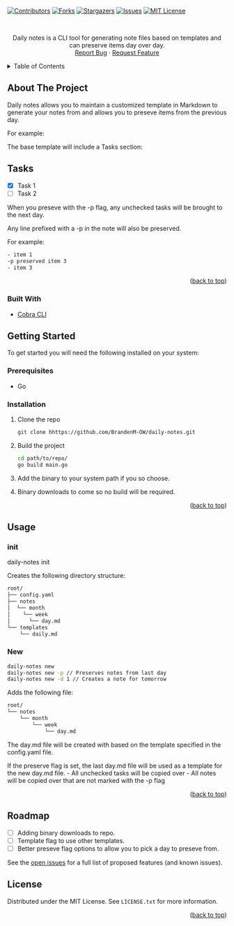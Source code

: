 <a name="readme-top"></a>

[![Contributors][contributors-shield]][contributors-url]
[![Forks][forks-shield]][forks-url]
[![Stargazers][stars-shield]][stars-url]
[![Issues][issues-shield]][issues-url]
[![MIT License][license-shield]][license-url]



<br />
  <p align="center">
    Daily notes is a CLI tool for generating note files based on templates and can preserve items day over day.
    <br />
    <a href="https://github.com/BrandenM-OW/sage/issues">Report Bug</a>
    ·
    <a href="https://github.com/BrandenM-OW/sage/issues">Request Feature</a>
  </p>
</div>



<details>
  <summary>Table of Contents</summary>
  <ol>
    <li>
      <a href="#about-the-project">About The Project</a>
      <ul>
        <li><a href="#built-with">Built With</a></li>
      </ul>
    </li>
    <li>
      <a href="#getting-started">Getting Started</a>
      <ul>
        <li><a href="#prerequisites">Prerequisites</a></li>
        <li><a href="#installation">Installation</a></li>
      </ul>
    </li>
    <li><a href="#usage">Usage</a></li>
    <li><a href="#roadmap">Roadmap</a></li>
    <li><a href="#license">License</a></li>
  </ol>
</details>



## About The Project

Daily notes allows you to maintain a customized template in Markdown to generate your notes from and allows you to preseve items from the previous day.

For example:

The base template will include a Tasks section:



## Tasks
- [x] Task 1
- [ ] Task 2

When you preseve with the -p flag, any unchecked tasks will be brought to the next day.

Any line prefixed with a -p in the note will also be preserved. 

For example:
```sh
- item 1
-p preserved item 3
- item 3
```

<p align="right">(<a href="#readme-top">back to top</a>)</p>


### Built With

* <a href="https://github.com/spf13/cobra">Cobra CLI</a>



## Getting Started

To get started you will need the following installed on your system:


### Prerequisites

* Go


### Installation

1. Clone the repo
   ```sh
   git clone hhttps://github.com/BrandenM-OW/daily-notes.git
   ```
2. Build the project 
   ```sh
   cd path/to/repo/
   go build main.go
   ```
3. Add the binary to your system path if you so choose.

4. Binary downloads to come so no build will be required.

<p align="right">(<a href="#readme-top">back to top</a>)</p>



## Usage

### init

daily-notes init

Creates the following directory structure:
```sh
root/
├── config.yaml
├── notes
│  └── month
│    └── week
│      └── day.md
└── templates
	└── daily.md
```


### New

```sh
daily-notes new
daily-notes new -p // Preserves notes from last day
daily-notes new -d 1 // Creates a note for tomorrow
```

Adds the following file:
```sh
root/
└── notes
    └── month
        └── week
            └── day.md
```

The day.md file will be created with based on the template specified in the config.yaml file.

If the preserve flag is set, the last day.md file will be used as a template for the new day.md file.
	- All unchecked tasks will be copied over
	- All notes will be copied over that are not marked with the -p flag


<p align="right">(<a href="#readme-top">back to top</a>)</p>



## Roadmap

- [ ] Adding binary downloads to repo.
- [ ] Template flag to use other templates.
- [ ] Better preseve flag options to allow you to pick a day to preseve from.

See the [open issues](hhttps://github.com/BrandenM-OW/daily-notes/issues) for a full list of proposed features (and known issues).



## License

Distributed under the MIT License. See `LICENSE.txt` for more information.

<p align="right">(<a href="#readme-top">back to top</a>)</p>


[contributors-shield]: https://img.shields.io/github/contributors/BrandenM-OW/daily-notes.svg?style=for-the-badge
[contributors-url]: hhttps://github.com/BrandenM-OW/daily-notes/graphs/contributors
[forks-shield]: https://img.shields.io/github/forks/BrandenM-OW/daily-notes.svg?style=for-the-badge
[forks-url]: hhttps://github.com/BrandenM-OW/daily-notes/network/members
[stars-shield]: https://img.shields.io/github/stars/BrandenM-OW/daily-notes.svg?style=for-the-badge
[stars-url]: hhttps://github.com/BrandenM-OW/daily-notes/stargazers
[issues-shield]: https://img.shields.io/github/issues/BrandenM-OW/daily-notes.svg?style=for-the-badge
[issues-url]: hhttps://github.com/BrandenM-OW/daily-notes/issues
[license-shield]: https://img.shields.io/github/license/BrandenM-OW/daily-notes.svg?style=for-the-badge
[license-url]: hhttps://github.com/BrandenM-OW/daily-notes/blob/master/LICENSE.txt